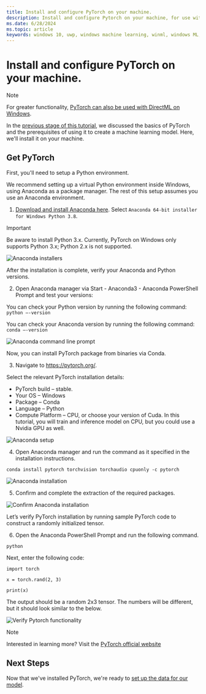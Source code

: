 ```yaml
---
title: Install and configure PyTorch on your machine.
description: Install and configure Pytorch on your machine, for use with Windows ML classification
ms.date: 6/28/2024
ms.topic: article
keywords: windows 10, uwp, windows machine learning, winml, windows ML, tutorials, pytorch
---
```


# Install and configure PyTorch on your machine.

> [!NOTE]
> For greater functionality, [PyTorch can also be used with DirectML on Windows](../../directml/pytorch-windows.md).


In the [previous stage of this tutorial](pytorch-intro.md), we discussed the basics of PyTorch and the prerequisites of using it to create a machine learning model. Here, we'll install it on your machine.

## Get PyTorch

First, you'll need to setup a Python environment.  

We recommend setting up a virtual Python environment inside Windows, using Anaconda as a package manager. The rest of this setup assumes you use an Anaconda environment. 

1. [Download and install Anaconda here](https://www.anaconda.com/products/individual). Select `Anaconda 64-bit installer for Windows Python 3.8`.

> [!IMPORTANT]
> Be aware to install Python 3.x. Currently, PyTorch on Windows only supports Python 3.x; Python 2.x is not supported. 

![Anaconda installers](../../images/tutorials/pytorch/anaconda-installers.png)

After the installation is complete, verify your Anaconda and Python versions. 

2. Open Anaconda manager via Start - Anaconda3 - Anaconda PowerShell Prompt and test your versions:

You can check your Python version by running the following command: `python –-version`

You can check your Anaconda version by running the following command: `conda –-version`

![Anaconda command line prompt](../../images/tutorials/pytorch/anaconda-commandline.png)

Now, you can install PyTorch package from binaries via Conda. 

3. Navigate to https://pytorch.org/.

Select the relevant PyTorch installation details: 

* PyTorch build – stable. 
* Your OS – Windows 
* Package – Conda  
* Language – Python 
* Compute Platform – CPU, or choose your version of Cuda. In this tutorial, you will train and inference model on CPU, but you could use a Nvidia GPU as well.  

![Anaconda setup](../../images/tutorials/pytorch/anaconda-setup.png)

4. Open Anaconda manager and run the command as it specified in the installation instructions.

```
conda install pytorch torchvision torchaudio cpuonly -c pytorch
```

![Anaconda installation](../../images/tutorials/pytorch/anaconda-install.png)

5. Confirm and complete the extraction of the required packages. 

![Confirm Anaconda installation](../../images/tutorials/pytorch/anaconda-confirm.png)

Let’s verify PyTorch installation by running sample PyTorch code to construct a randomly initialized tensor. 

6. Open the Anaconda PowerShell Prompt and run the following command.

```
python
```

Next, enter the following code: 

```
import torch 

x = torch.rand(2, 3) 

print(x)
```

The output should be a random 2x3 tensor. The numbers will be different, but it should look similar to the below.

![Verify Pytorch functionality](../../images/tutorials/pytorch/pytorch-verify.png)

> [!NOTE]
> Interested in learning more? Visit the [PyTorch official website](https://pytorch.org/)  

## Next Steps

Now that we've installed PyTorch, we're ready to [set up the data for our model](pytorch-data.md).
